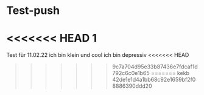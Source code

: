 # Test-push
<<<<<<< HEAD
1
=======
Test für 11.02.22
ich bin klein und cool
ich bin depressiv
<<<<<<< HEAD
>>>>>>> 9c7a704d95e33b87436e7fdcaf1d792c6c0e1b65
=======
kekb
>>>>>>> 42de1e1d4a1bb68c92e1659bf2f08886390ddd20
